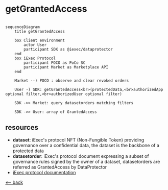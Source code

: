 # getGrantedAccess

```mermaid

sequenceDiagram
    title getGrantedAccess

    box Client environment
        actor User
        participant SDK as @iexec/dataprotector
    end
    box iExec Protocol
        participant POCO as PoCo SC
        participant Market as Marketplace API
    end

    Market --) POCO : observe and clear revoked orders

    User -) SDK: getGrantedAccess<br>(protectedData,<br>authorizedApp optional filter,<br>authorizedUser optional filter)

    SDK ->> Market: query datasetorders matching filters

    SDK ->> User: array of GrantedAccess
```

## resources

- **dataset**: iExec's protocol NFT (Non-Fungible Token) providing governance over a confidential data, the dataset is the backbone of a protected data
- **datasetorder**: iExec's protocol document expressing a subset of governance rules signed by the owner of a dataset, datasetorders are referred as GrantedAccess by DataProtector
- [iExec protocol documentation](https://protocol.docs.iex.ec)

[<-- back](../index.md)
